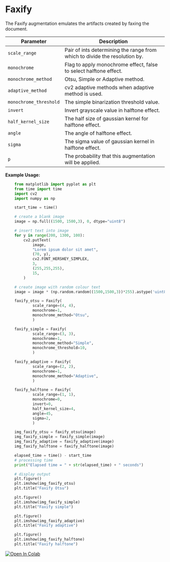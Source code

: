 # Faxify

The Faxify augmentation emulates the artifacts created by faxing the document.


| Parameter              | Description                                                                |
|------------------------|----------------------------------------------------------------------------|
| `scale_range`          | Pair of ints determining the range from which to divide the resolution by. |
| `monochrome`           | Flag to apply monochrome effect, false to select halftone effect.          |
| `monochrome_method`    | Otsu, Simple or Adaptive method.                                           |
| `adaptive_method`      | cv2 adaptive methods when adaptive method is used.                         |
| `monochrome_threshold` | The simple binarization threshold value.                                   |
| `invert`               | Invert grayscale value in halftone effect.                                 |
| `half_kernel_size`     | The half size of gaussian kernel for halftone effect.                      |
| `angle`                | The angle of halftone effect.                                              |
| `sigma`                | The sigma value of gaussian kernel in halftone effect.                     |
| `p`                    | The probability that this augmentation will be applied.                    |


**Example Usage:**
```python
    from matplotlib import pyplot as plt
    from time import time
    import cv2
    import numpy as np

    start_time = time()

    # create a blank image
    image = np.full((1500, 1500,3), 0, dtype="uint8")

    # insert text into image
    for y in range(200, 1300, 100):
        cv2.putText(
            image,
            "Lorem ipsum dolor sit amet",
            (70, y),
            cv2.FONT_HERSHEY_SIMPLEX,
            3,
            (255,255,255),
            15,
        )

    # create image with random colour text
    image = image * (np.random.random((1500,1500,3))*255).astype('uint8')

    faxify_otsu = Faxify(
            scale_range=(4, 4),
            monochrome=1,
            monochrome_method="Otsu",
            )

    faxify_simple = Faxify(
            scale_range=(3, 3),
            monochrome=1,
            monochrome_method="Simple",
            monochrome_threshold=10,
            )

    faxify_adaptive = Faxify(
            scale_range=(2, 2),
            monochrome=1,
            monochrome_method="Adaptive",
            )

    faxify_halftone = Faxify(
            scale_range=(1, 1),
            monochrome=0,
            invert=0,
            half_kernel_size=4,
            angle=45,
            sigma=2,
            )

    img_faxify_otsu = faxify_otsu(image)
    img_faxify_simple = faxify_simple(image)
    img_faxify_adaptive = faxify_adaptive(image)
    img_faxify_halftone = faxify_halftone(image)

    elapsed_time = time() - start_time
    # processing time
    print("Elapsed time = " + str(elapsed_time) + " seconds")

    # display output
    plt.figure()
    plt.imshow(img_faxify_otsu)
    plt.title("Faxify Otsu")

    plt.figure()
    plt.imshow(img_faxify_simple)
    plt.title("Faxify simple")

    plt.figure()
    plt.imshow(img_faxify_adaptive)
    plt.title("Faxify adaptive")

    plt.figure()
    plt.imshow(img_faxify_halftone)
    plt.title("Faxify halftone")
```


[![Open In Colab](https://colab.research.google.com/assets/colab-badge.svg)](https://colab.research.google.com/drive/12hxA5JDCi76hxmjFTotw0A3JmnwNpL6i?usp=sharing)
